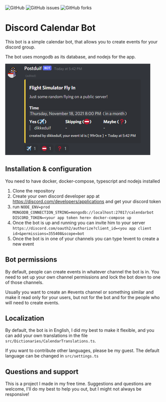 ![GitHub](https://img.shields.io/github/license/dikkeduif/discord-calendar-bot?style=flat-square)
![GitHub issues](https://img.shields.io/github/issues-raw/dikkeduif/discord-calendar-bot)
![GitHub forks](https://img.shields.io/github/forks/dikkeduif/discord-calendar-bot?style=social)

# Discord Calendar Bot

This bot is a simple calendar bot, that allows you to create events for your discord group.

The bot uses mongodb as its database, and nodejs for the app.

![Screenshot of an event](img/screenshot.png)

## Installation & configuration

You need to have docker, docker-compose, typescript and nodejs installed

1. Clone the repository
2. Create your own discord developer app at https://discord.com/developers/applications and get your discord token 
3. run ```NODE_ENV=prod MONGODB_CONNECTION_STRING=mongodb://localhost:27017/calendarbot DISCORD_TOKEN=<your app token here> docker-compose up```
4. Once the bot is up and running you can invite him to your server ```https://discord.com/oauth2/authorize?client_id=<you app client id>&permissions=355408&scope=bot```
5. Once the bot is in one of your channels you can type !event to create a new event

## Bot permissions

By default, people can create events in whatever channel the bot is in. You need to set up your own channel permissions and lock the bot down to one of those channels.

Usually you want to create an #events channel or something similar and make it read only for your users, but not for the bot and for the people who will need to create events.

## Localization

By default, the bot is in English, I did my best to make it flexible, and you can add your own translations in the file ```src/Dictionaries/CalendarTranslations.ts```.

If you want to contribute other languages, please be my guest. The default language can be changed in ```src/settings.ts```


## Questions and support

This is a project I made in my free time. Suggestions and questions are welcome, I'll do my best to help you out, but I might not always be responsive!

